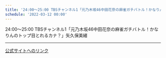 ```yaml
---
title: '24:00～25:00 TBSチャンネル1「元乃木坂46中田花奈の麻雀ガチバトル！かなりんのトップ目とれるカナ？」矢久保美緒'
schedule: '2022-03-12 00:00'
---
```


<div id="detailBody"> <p>  24:00～25:00 TBSチャンネル1「元乃木坂46中田花奈の麻雀ガチバトル！かなりんのトップ目とれるカナ？」矢久保美緒 </p></div>

---
[公式サイトへのリンク]('http://www.nogizaka46.com/schedule/2022/03/065292.php?member=mio-yakubo&category=&monthly=202203')